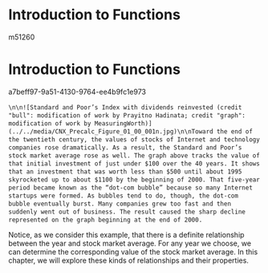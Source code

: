Introduction to Functions
=========================

  m51260
  
Introduction to Functions
=========================

  
  a7beff97-9a51-4130-9764-ee4b9fc1e973

    \n\n![Standard and Poor’s Index with dividends reinvested (credit "bull": modification of work by Prayitno Hadinata; credit "graph": modification of work by MeasuringWorth)](../../media/CNX_Precalc_Figure_01_00_001n.jpg)\n\nToward the end of the twentieth century, the values of stocks of Internet and technology companies rose dramatically. As a result, the Standard and Poor’s stock market average rose as well. The graph above tracks the value of that initial investment of just under $100 over the 40 years. It shows that an investment that was worth less than $500 until about 1995 skyrocketed up to about $1100 by the beginning of 2000. That five-year period became known as the “dot-com bubble” because so many Internet startups were formed. As bubbles tend to do, though, the dot-com bubble eventually burst. Many companies grew too fast and then suddenly went out of business. The result caused the sharp decline represented on the graph beginning at the end of 2000.
Notice, as we consider this example, that there is a definite relationship between the year and stock market average. For any year we choose, we can determine the corresponding value of the stock market average. In this chapter, we will explore these kinds of relationships and their properties.
